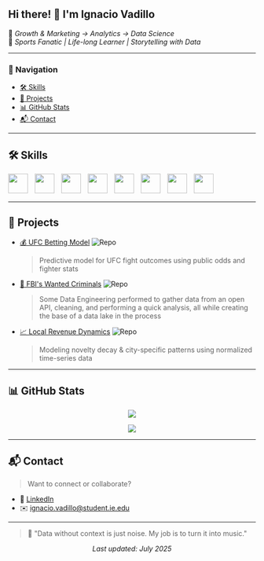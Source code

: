 <!-- README.md — Optimized & Banner-Free -->

## Hi there! 👋 I'm Ignacio Vadillo

🎯 *Growth & Marketing → Analytics → Data Science*  
🥋 *Sports Fanatic | Life-long Learner | Storytelling with Data*

---

### 📌 Navigation
- [🛠 Skills](#skills)
- [🚀 Projects](#projects)
- [📊 GitHub Stats](#github-stats)
- [📬 Contact](#contact)

---

## 🛠 Skills

<p align="left">
  <img src="https://cdn.jsdelivr.net/gh/devicons/devicon/icons/python/python-original.svg" width="40" style="margin-right:10px;"/>
  <img src="https://cdn.jsdelivr.net/gh/devicons/devicon/icons/sqlite/sqlite-original.svg" width="40" style="margin-right:10px;"/>
  <img src="https://cdn.jsdelivr.net/gh/devicons/devicon/icons/tableau/tableau-original.svg" width="40" style="margin-right:10px;"/>
  <img src="https://cdn.jsdelivr.net/gh/devicons/devicon/icons/google/google-original.svg" width="40" style="margin-right:10px;"/>
  <img src="https://cdn.jsdelivr.net/gh/devicons/devicon/icons/pandas/pandas-original.svg" width="40" style="margin-right:10px;"/>
  <img src="https://cdn.jsdelivr.net/gh/devicons/devicon/icons/numpy/numpy-original.svg" width="40" style="margin-right:10px;"/>
  <img src="https://cdn.jsdelivr.net/gh/devicons/devicon/icons/github/github-original.svg" width="40" style="margin-right:10px;"/>
  <img src="https://cdn.jsdelivr.net/gh/devicons/devicon/icons/docker/docker-original.svg" width="40" style="margin-right:10px;"/>
</p>

---

## 🚀 Projects

- [💰 UFC Betting Model](https://github.com/your-repo) ![Repo](https://img.shields.io/badge/Code-Repository-blue)  
  > Predictive model for UFC fight outcomes using public odds and fighter stats

- [🧠 FBI's Wanted Criminals](https://github.com/your-repo) ![Repo](https://img.shields.io/badge/Code-Repository-blue)  
  > Some Data Engineering performed to gather data from an open API, cleaning, and performing a quick analysis, all while creating the base of a data lake in the process 

- [📈 Local Revenue Dynamics](https://github.com/your-repo) ![Repo](https://img.shields.io/badge/Code-Repository-blue)  
  > Modeling novelty decay & city-specific patterns using normalized time-series data

---

## 📊 GitHub Stats

<p align="center">
  <img src="https://github-readme-stats.vercel.app/api?username=ignaciovadillo&show_icons=true&theme=default&hide=contribs,prs" />
</p>

<p align="center">
  <img src="https://github-readme-stats.vercel.app/api/top-langs/?username=ignaciovadillo&layout=compact&theme=default" />
</p>

---

## 📬 Contact

> Want to connect or collaborate?

- 🔗 [LinkedIn](https://linkedin.com/in/ignaciovadillosahonero)
- ✉️ ignacio.vadillo@student.ie.edu

---

> 🧠 "Data without context is just noise. My job is to turn it into music."

<p align="center">
  <i>Last updated: July 2025</i>
</p>
